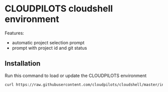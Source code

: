 # CLOUDPILOTS cloudshell environment

Features:

* automatic project selection prompt
* prompt with project id and git status

## Installation

Run this command to load or update the CLOUDPILOTS environment

```bash
curl https://raw.githubusercontent.com/cloudpilots/cloudshell/master/init.sh  | bash -
```
